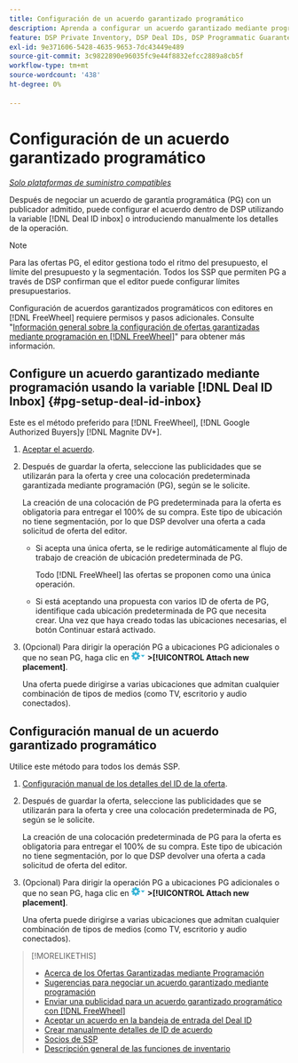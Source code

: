```yaml
---
title: Configuración de un acuerdo garantizado programático
description: Aprenda a configurar un acuerdo garantizado mediante programación (PG) que haya negociado con un editor.
feature: DSP Private Inventory, DSP Deal IDs, DSP Programmatic Guaranteed Deals
exl-id: 9e371606-5428-4635-9653-7dc43449e489
source-git-commit: 3c9822890e96035fc9e44f8832efcc2889a8cb5f
workflow-type: tm+mt
source-wordcount: '438'
ht-degree: 0%

---
```


# Configuración de un acuerdo garantizado programático

*[Solo plataformas de suministro compatibles](programmatic-guaranteed-about.md)*

Después de negociar un acuerdo de garantía programática (PG) con un publicador admitido, puede configurar el acuerdo dentro de DSP utilizando la variable [!DNL Deal ID inbox] o introduciendo manualmente los detalles de la operación.

>[!NOTE]
>
> Para las ofertas PG, el editor gestiona todo el ritmo del presupuesto, el límite del presupuesto y la segmentación. Todos los SSP que permiten PG a través de DSP confirman que el editor puede configurar límites presupuestarios.
>
> Configuración de acuerdos garantizados programáticos con editores en [!DNL FreeWheel] requiere permisos y pasos adicionales. Consulte &quot;[Información general sobre la configuración de ofertas garantizadas mediante programación en [!DNL FreeWheel]](freewheel-overview.md)&quot; para obtener más información.

## Configure un acuerdo garantizado mediante programación usando la variable [!DNL Deal ID Inbox] {#pg-setup-deal-id-inbox}

Este es el método preferido para [!DNL FreeWheel], [!DNL Google Authorized Buyers]y [!DNL Magnite DV+].

1. [Aceptar el acuerdo](deal-id-inbox-accept.md).

1. Después de guardar la oferta, seleccione las publicidades que se utilizarán para la oferta y cree una colocación predeterminada garantizada mediante programación (PG), según se le solicite.

   La creación de una colocación de PG predeterminada para la oferta es obligatoria para entregar el 100% de su compra. Este tipo de ubicación no tiene segmentación, por lo que DSP devolver una oferta a cada solicitud de oferta del editor.

   * Si acepta una única oferta, se le redirige automáticamente al flujo de trabajo de creación de ubicación predeterminada de PG.

      Todo [!DNL FreeWheel] las ofertas se proponen como una única operación.

   * Si está aceptando una propuesta con varios ID de oferta de PG, identifique cada ubicación predeterminada de PG que necesita crear. Una vez que haya creado todas las ubicaciones necesarias, el botón Continuar estará activado.

1. (Opcional) Para dirigir la operación PG a ubicaciones PG adicionales o que no sean PG, haga clic en ![Menú Opciones](/help/dsp/assets/options-menu.png) **>[!UICONTROL Attach new placement]**.

   Una oferta puede dirigirse a varias ubicaciones que admitan cualquier combinación de tipos de medios (como TV, escritorio y audio conectados).

## Configuración manual de un acuerdo garantizado programático

Utilice este método para todos los demás SSP.

1. [Configuración manual de los detalles del ID de la oferta](deal-id-create.md).

1. Después de guardar la oferta, seleccione las publicidades que se utilizarán para la oferta y cree una colocación predeterminada de PG, según se le solicite.

   La creación de una colocación predeterminada de PG para la oferta es obligatoria para entregar el 100% de su compra. Este tipo de ubicación no tiene segmentación, por lo que DSP devolver una oferta a cada solicitud de oferta del editor.

1. (Opcional) Para dirigir la operación PG a ubicaciones PG adicionales o que no sean PG, haga clic en ![Menú Opciones](/help/dsp/assets/options-menu.png) **>[!UICONTROL Attach new placement]**.

   Una oferta puede dirigirse a varias ubicaciones que admitan cualquier combinación de tipos de medios (como TV, escritorio y audio conectados).

>[!MORELIKETHIS]
>
>* [Acerca de los Ofertas Garantizadas mediante Programación](programmatic-guaranteed-about.md)
>* [Sugerencias para negociar un acuerdo garantizado mediante programación](/help/dsp/inventory/programmatic-guaranteed-tips.md)
>* [Enviar una publicidad para un acuerdo garantizado programático con [!DNL FreeWheel]](freewheel-submit.md)
>* [Aceptar un acuerdo en la bandeja de entrada del Deal ID](deal-id-inbox-accept.md)
>* [Crear manualmente detalles de ID de acuerdo](deal-id-create.md)
>* [Socios de SSP](ssp-partners.md)
>* [Descripción general de las funciones de inventario](inventory-overview.md)

